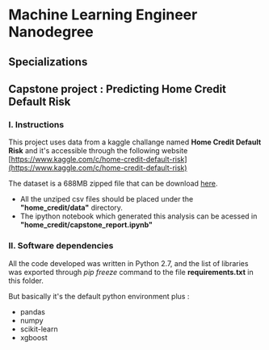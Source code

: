 # Machine Learning Engineer Nanodegree
## Specializations
## Capstone project : Predicting Home Credit Default Risk

### I. Instructions

This project uses data from a kaggle challange named **Home Credit Default Risk**  and it's accessible through the following website 
[https://www.kaggle.com/c/home-credit-default-risk](https://www.kaggle.com/c/home-credit-default-risk)

The dataset is a 688MB zipped file that can be download [here](https://www.kaggle.com/c/home-credit-default-risk/data).

* All the unziped csv files should be placed under the **"home_credit/data"** directory.
* The ipython notebook which generated this analysis can be acessed in **"home_credit/capstone_report.ipynb"**

### II. Software dependencies

All the code developed was written in Python 2.7, and the list of libraries was exported through *pip freeze* command to the file **requirements.txt** in this folder.

But basically it's the default python environment plus :
* pandas
* numpy
* scikit-learn
* xgboost